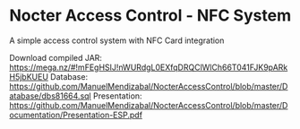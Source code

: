 # Nocter Access Control - NFC System
A simple access control system with NFC Card integration

Download compiled JAR: https://mega.nz/#!mFEgHSIJ!nWURdgL0EXfqDRQClWlCh66T041FJK9pARkH5jbKUEU
Database: https://github.com/ManuelMendizabal/NocterAccessControl/blob/master/Database/dbs81664.sql
Presentation: https://github.com/ManuelMendizabal/NocterAccessControl/blob/master/Documentation/Presentation-ESP.pdf

